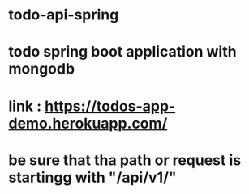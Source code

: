 # todo-api-spring
# todo spring boot application with mongodb
# link : https://todos-app-demo.herokuapp.com/
# be sure that tha path or request is startingg with "/api/v1/"
